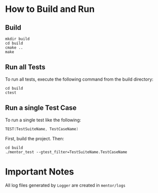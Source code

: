 # How to Build and Run

## Build
```shell
mkdir build
cd build
cmake ..
make
```
## Run all Tests
To run all tests, execute the following command from the build directory:
```shell
cd build
ctest
```

## Run a single Test Case
To run a single test like the following:
```c++
TEST(TestSuiteName, TestCaseName)
```

First, build the project. Then:
```shell
cd build
./mentor_test --gtest_filter=TestSuiteName.TestCaseName 
```

# Important Notes
All log files generated by `Logger` are created in `mentor/logs`
